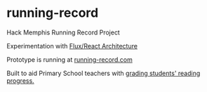 running-record
==============

Hack Memphis Running Record Project

Experimentation with [Flux/React Architecture](https://github.com/facebook/flux)

Prototype is running at [running-record.com](http://running-record.com)

Built to aid Primary School teachers with [grading students' reading progress.](http://www.readinga-z.com/guided/runrecord.html)